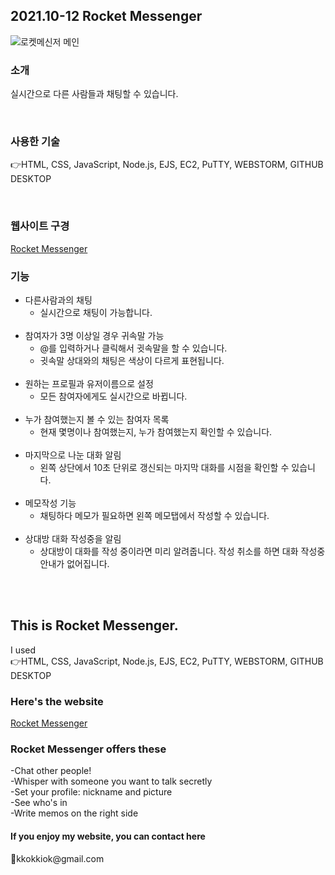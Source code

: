 <h2> 2021.10-12 Rocket Messenger </h2>

![로켓메신저 메인](https://user-images.githubusercontent.com/84312457/147599989-24d8e3b3-b727-4e36-a043-c66c4de234ae.png)

<h3> 소개 </h3>
<p> 실시간으로 다른 사람들과 채팅할 수 있습니다. </p>
<br>
<h3> 사용한 기술 </h3>
<p> 👉HTML, CSS, JavaScript, Node.js, EJS, EC2, PuTTY, WEBSTORM, GITHUB DESKTOP </p>
<br>
<h3> 웹사이트 구경 </h3>
<a href= "http://15.164.213.156:8010/main/" target= "_blank">Rocket Messenger </a>
<br>
<h3> 기능 </h3>
<ul>
    <li>다른사람과의 채팅
        <ul>
            <li>실시간으로 채팅이 가능합니다.</li>
        </ul>
    </li><br>
    <li>참여자가 3명 이상일 경우 귀속말 가능
        <ul>
            <li>@를 입력하거나 클릭해서 귓속말을 할 수 있습니다.</li>
            <li>귓속말 상대와의 채팅은 색상이 다르게 표현됩니다. </li>
        </ul>
    </li><br>
    <li>원하는 프로필과 유저이름으로 설정
        <ul>
            <li>모든 참여자에게도 실시간으로 바뀝니다.</li>
        </ul>
    </li><br>
    <li>누가 참여했는지 볼 수 있는 참여자 목록
        <ul>
            <li>현재 몇명이나 참여했는지, 누가 참여했는지 확인할 수 있습니다.</li>
        </ul>
    </li><br>
    <li>마지막으로 나눈 대화 알림
        <ul>
            <li>왼쪽 상단에서 10초 단위로 갱신되는 마지막 대화를 시점을 확인할 수 있습니다.</li>
        </ul>
    </li><br>
    <li>메모작성 기능
        <ul>
            <li>채팅하다 메모가 필요하면 왼쪽 메모탭에서 작성할 수 있습니다.</li>
        </ul>
    </li><br>
    <li>상대방 대화 작성중을 알림
        <ul>
            <li>상대방이 대화를 작성 중이라면 미리 알려줍니다. 작성 취소를 하면 대화 작성중 안내가 없어집니다.</li>
        </ul>
    </li><br>
</ul>
<br>


<h2> This is Rocket Messenger. </h2>
I used <br>
👉HTML, CSS, JavaScript, Node.js, EJS, EC2, PuTTY, WEBSTORM, GITHUB DESKTOP <br>

<h3> Here's the website </h3>
 <a href= "http://54.180.89.147:8020/chatting" target= "_blank"> 
  Rocket Messenger </a>

<h3> Rocket Messenger offers these </h3>
 -Chat other people! <br>
 -Whisper with someone you want to talk secretly <br>
 -Set your profile: nickname and picture <br>
 -See who's in <br>
 -Write memos on the right side <br>
 
 <h4> If you enjoy my website, you can contact here </h4>
📧kkokkiok@gmail.com
